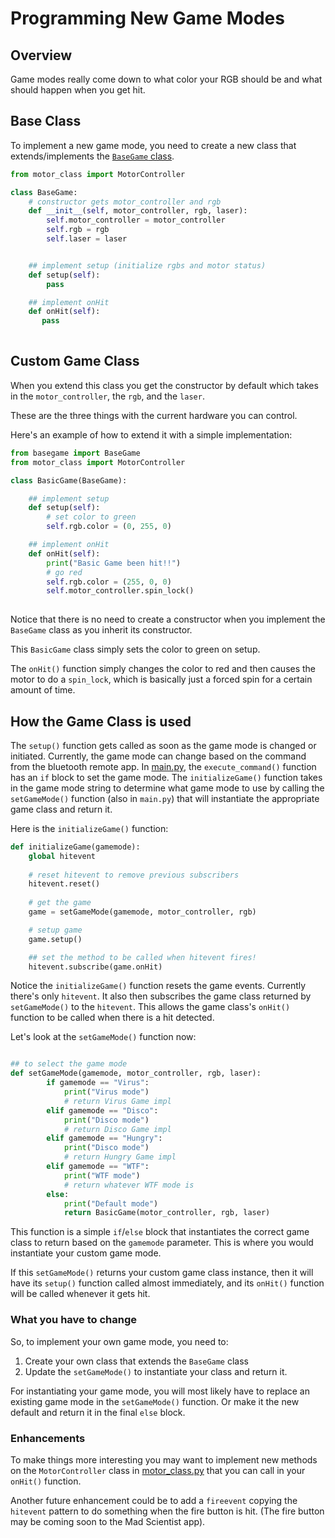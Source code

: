 # Programming New Game Modes

## Overview
Game modes really come down to what color your RGB should be and what should happen when you get hit.

## Base Class
To implement a new game mode, you need to create a new class that extends/implements the [`BaseGame` class](https://github.com/javaplus/MadScientist/blob/3be6801566cf3852717db674f972e4c576ec4078/code/basegame.py#L3).

```Python
from motor_class import MotorController

class BaseGame:
    # constructor gets motor_controller and rgb
    def __init__(self, motor_controller, rgb, laser):
        self.motor_controller = motor_controller
        self.rgb = rgb
        self.laser = laser


    ## implement setup (initialize rgbs and motor status)
    def setup(self):
        pass

    ## implement onHit
    def onHit(self):
       pass
    

```

## Custom Game Class

When you extend this class you get the constructor by default which takes in the `motor_controller`, the `rgb`, and the `laser`.

These are the three things with the current hardware you can control.

Here's an example of how to extend it with a simple implementation:

```Python
from basegame import BaseGame
from motor_class import MotorController

class BasicGame(BaseGame):

    ## implement setup
    def setup(self):
        # set color to green
        self.rgb.color = (0, 255, 0)

    ## implement onHit
    def onHit(self):
        print("Basic Game been hit!!")
        # go red
        self.rgb.color = (255, 0, 0)
        self.motor_controller.spin_lock()
    
```

Notice that there is no need to create a constructor when you implement the `BaseGame` class as you inherit its constructor.

This `BasicGame` class simply sets the color to green on setup.

The `onHit()` function simply changes the color to red and then causes the motor to do a `spin_lock`, which is basically just a forced spin for a certain amount of time.

## How the Game Class is used

The `setup()` function gets called as soon as the game mode is changed or initiated.
Currently, the game mode can change based on the command from the bluetooth remote app.
In [main.py](/code/main.py), the `execute_command()` function has an `if` block to set the game mode. The `initializeGame()` function takes in the game mode string to determine what game mode to use by calling the `setGameMode()` function (also in `main.py`) that will instantiate the appropriate game class and return it.

Here is the `initializeGame()` function:

```Python
def initializeGame(gamemode):
    global hitevent
    
    # reset hitevent to remove previous subscribers
    hitevent.reset()
    
    # get the game
    game = setGameMode(gamemode, motor_controller, rgb)

    # setup game
    game.setup()

    ## set the method to be called when hitevent fires!
    hitevent.subscribe(game.onHit)

```

Notice the `initializeGame()` function resets the game events. Currently there's only `hitevent`.
It also then subscribes the game class returned by `setGameMode()` to the `hitevent`.  This allows the game class's `onHit()` function to be called when there is a hit detected.

Let's look at the `setGameMode()` function now:

```Python

## to select the game mode
def setGameMode(gamemode, motor_controller, rgb, laser):
        if gamemode == "Virus":
            print("Virus mode")
            # return Virus Game impl
        elif gamemode == "Disco":
            print("Disco mode")
            # return Disco Game impl
        elif gamemode == "Hungry":
            print("Disco mode")
            # return Hungry Game impl
        elif gamemode == "WTF":
            print("WTF mode")
            # return whatever WTF mode is
        else:
            print("Default mode")
            return BasicGame(motor_controller, rgb, laser)

```

This function is a simple `if`/`else` block that instantiates the correct game class to return based on the `gamemode` parameter.  This is where you would instantiate your custom game mode.

If this `setGameMode()` returns your custom game class instance, then it will have its `setup()` function called almost immediately, and its `onHit()` function will be called whenever it gets hit.

### What you have to change

So, to implement your own game mode, you need to:
1) Create your own class that extends the `BaseGame` class
2) Update the `setGameMode()` to instantiate your class and return it.

For instantiating your game mode, you will most likely have to replace an existing game mode in the `setGameMode()` function.  Or make it the new default and return it in the final `else` block.

### Enhancements

To make things more interesting you may want to implement new methods on the `MotorController` class in [motor_class.py](/code/motor_class.py) that you can call in your `onHit()` function.

Another future enhancement could be to add a `fireevent` copying the `hitevent` pattern to do something when the fire button is hit. (The fire button may be coming soon to the Mad Scientist app).

